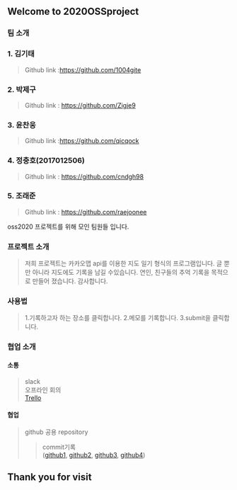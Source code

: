 ## Welcome to 2020OSSproject



### 팀 소개
### 1. 김기태
   >Github link :<https://github.com/1004gite> 
### 2. 박제구
  >Github link : <https://github.com/Zigje9>   
### 3. 윤찬웅
  >Github link :<https://github.com/qicqock>
### 4. 정충호(2017012506)
  >Github link : <https://github.com/cndgh98>
### 5. 조래준
  >Github link : <https://github.com/raejoonee>

oss2020 프로젝트를 위해 모인 팀원들 입니다.

### 프로젝트 소개
> 저희 프로젝트는 카카오맵 api를 이용한 지도 일기 형식의 프로그램입니다.
> 글 뿐만 아니라 지도에도 기록을 남길 수있습니다.
> 연인, 친구들의 추억 기록을 목적으로 만들어 졌습니다.
> 감사합니다.

### 사용법
>1.기록하고자 하는 장소를 클릭합니다.
>2.메모를 기록합니다.
>3.submit을 클릭합니다.


### 협업 소개

#### 소통
> slack\
> 오프라인 회의\
>[Trello](https://trello.com/b/0vyzMTpX/oss-project)
  
#### 협업
  > github 공용 repository
>>commit기록\
>([github1](https://i.imgur.com/CQb1TVw.png),
>[github2](https://i.imgur.com/oz2Kor5.png),
>[github3](https://i.imgur.com/U36A2cb.png),
>[github4](https://i.imgur.com/IrHoBGF.png))


## Thank you for visit
